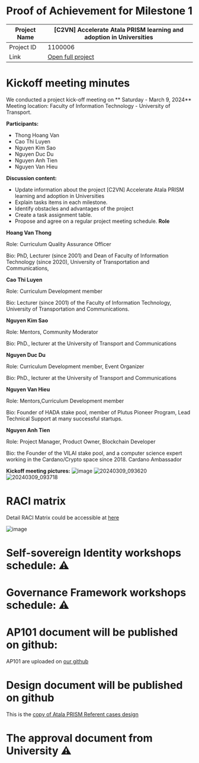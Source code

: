 

#  Proof of Achievement for Milestone 1
|  Project Name |[C2VN] Accelerate Atala PRISM learning and adoption in Universities|
| ------------ | ------------ |
| Project ID  | 1100006 |
|  Link  |  [Open full project](https://projectcatalyst.io/funds/11/cardano-open-ecosystem/c2vn-accelerate-atala-prism-learning-and-adoption-in-universities-8d47f) |


# Kickoff meeting minutes 
We conducted a project kick-off meeting on ** Saturday - March 9, 2024**
Meeting location: Faculty of Information Technology - University of Transport.

**Participants:**
- Thong Hoang Van
- Cao Thi Luyen
- Nguyen Kim Sao
- Nguyen Duc Du
- Nguyen Anh Tien
- Nguyen Van Hieu

**Discussion content:**
- Update information about the project [C2VN] Accelerate Atala PRISM learning and adoption in Universities
- Explain tasks items in each milestone.
- Identify obstacles and advantages of the project
- Create a task assignment table.
- Propose and agree on a regular project meeting schedule.
**Role**
  
 **Hoang Van Thong**

 Role: Curriculum Quality Assurance Officer

 Bio: PhD, Lecturer (since 2001) and Dean of Faculty of Information Technology (since 2020), University of Transportation and Communications,

**Cao Thi Luyen**

 Role: Curriculum Development member

 Bio: Lecturer (since 2001) of the Faculty of Information Technology, University of Transportation and Communications.

**Nguyen Kim Sao**

Role: Mentors, Community Moderator

Bio: PhD., lecturer at the University of Transport and Communications

**Nguyen Duc Du**

 Role: Curriculum Development member, Event Organizer

 Bio: PhD., lecturer at the University of Transport and Communications

**Nguyen Van Hieu**

 Role: Mentors,Curriculum Development member

 Bio: Founder of HADA stake pool, member of Plutus Pioneer Program, Lead Technical Support at many successful startups.


**Nguyen Anh Tien**

 Role: Project Manager, Product Owner, Blockchain Developer

 Bio: the Founder of the VILAI stake pool, and a computer science expert working in the Cardano/Crypto space since 2018. Cardano Ambassador

 
**Kickoff meeting pictures:**
![image](https://github.com/cardano2vn/fund11/assets/107251579/0a1d1937-9a2b-4f48-b5bc-b9312788d9b5)
![20240309_093620](https://github.com/cardano2vn/fund11/assets/107251579/230129d1-1d38-4c05-a10f-ea8e0a239516)
![20240309_093718](https://github.com/cardano2vn/fund11/assets/107251579/64c094f4-eeb1-489d-a60c-250fe0b0e0b8)

# RACI matrix

Detail RACI Matrix could be accessible at [here](https://docs.google.com/spreadsheets/d/1pB3HAGTCTIEqT3-x1qekIIMureze5mCKxS7Y03XTGLg/edit#gid=535036730)

![image](https://github.com/cardano2vn/fund11/assets/107251579/b5e747fc-dd83-43dd-8b70-f83ca14fb577)

# Self-sovereign Identity workshops schedule: ⚠️
# Governance Framework workshops schedule: ⚠️
# AP101 document will be published on github:
AP101 are uploaded on [our github](https://github.com/cardano2vn/fund11/tree/main/AP101%20Slides)
# Design document will be published on github
This is the [copy of Atala PRISM Referent cases design](https://github.com/cardano2vn/fund11/blob/main/1100006%3A%20Accelerate%20Atala%20PRISM%20learning%20and%20adoption%20in%20Universities/Milestone1/Atala_PRISM_Referent_cases_design.pdf)

# The approval document from University  ⚠️
